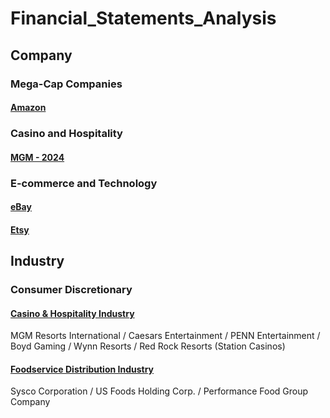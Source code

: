 # Financial_Statements_Analysis
## Company
### Mega-Cap Companies
#### [Amazon](Amazon_Analysis/Amazon_Analysis.pdf)
### Casino and Hospitality
#### [MGM - 2024](MGM_Analysis/MGM_Analysis.pdf)
### E-commerce and Technology
#### [eBay](eBay_Analysis/eBay_Analysis.pdf)
#### [Etsy](Etsy_Analysis/Etsy_Analysis.pdf)
## Industry
### Consumer Discretionary
#### [Casino & Hospitality Industry](Casino_Hospitability_Industry_Analysis/Casino_Hospitality_Industry_Analysis.pdf) 
MGM Resorts International / Caesars Entertainment / PENN Entertainment / Boyd Gaming / Wynn Resorts / Red Rock Resorts (Station Casinos)
#### [Foodservice Distribution Industry](Foodservice_Distribution_Industry_Analysis/Foodservice_Distribution_Industry_Analysis.pdf) 
Sysco Corporation / US Foods Holding Corp. / Performance Food Group Company
